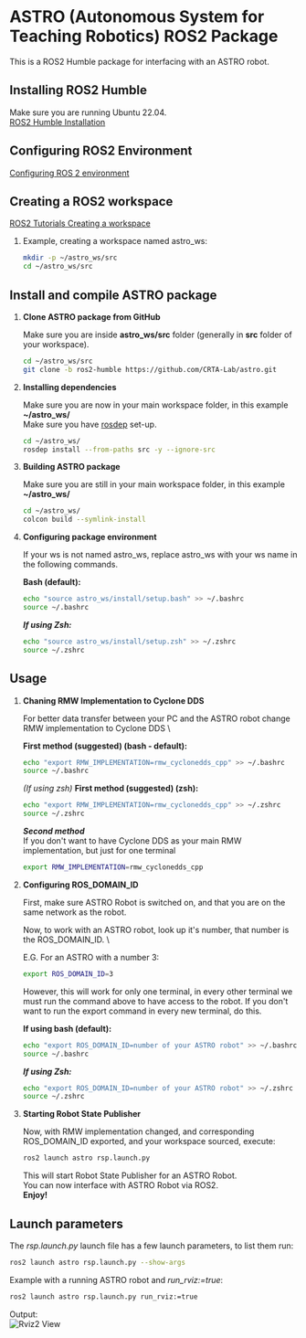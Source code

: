 # ASTRO (Autonomous System for Teaching Robotics) ROS2 Package
This is a ROS2 Humble package for interfacing with an ASTRO robot.

## Installing ROS2 Humble

Make sure you are running Ubuntu 22.04. \
[ROS2 Humble Installation](https://docs.ros.org/en/humble/Installation/Ubuntu-Install-Debians.html)

## Configuring ROS2 Environment
[Configuring ROS 2 environment](https://docs.ros.org/en/humble/Tutorials/Configuring-ROS2-Environment.html)

## Creating a ROS2 workspace
[ROS2 Tutorials Creating a workspace](https://docs.ros.org/en/humble/Tutorials/Workspace/Creating-A-Workspace.html)

1. Example, creating a workspace named astro_ws:

    ```bash
    mkdir -p ~/astro_ws/src
    cd ~/astro_ws/src
    ```
## Install and compile ASTRO package

1. **Clone ASTRO package from GitHub**

    Make sure you are inside **astro_ws/src** folder (generally in **src** folder of your workspace).
    ```bash
    cd ~/astro_ws/src
    git clone -b ros2-humble https://github.com/CRTA-Lab/astro.git
    ```
2. **Installing dependencies**

    Make sure you are now in your main workspace folder, in this example **~/astro_ws/** \
    Make sure you have [rosdep](https://docs.ros.org/en/humble/Tutorials/Intermediate/Rosdep.html) set-up.

    ```bash
    cd ~/astro_ws/
    rosdep install --from-paths src -y --ignore-src
    ```
3. **Building ASTRO package**

    Make sure you are still in your main workspace folder, in this example **~/astro_ws/**
    ```bash
    cd ~/astro_ws/
    colcon build --symlink-install
    ```

4. **Configuring package environment**

    If your ws is not named astro_ws, replace astro_ws with your ws name in the following commands. 

    **Bash (default):**
    ```bash
    echo "source astro_ws/install/setup.bash" >> ~/.bashrc
    source ~/.bashrc
    ```

    ***If using Zsh:***
    ```bash
    echo "source astro_ws/install/setup.zsh" >> ~/.zshrc
    source ~/.zshrc
    ```
## Usage
1. **Chaning RMW Implementation to Cyclone DDS** 

    For better data transfer between your PC and the ASTRO robot change RMW implementation to Cyclone DDS \

    **First method (suggested) (bash - default):**
    ```bash
    echo "export RMW_IMPLEMENTATION=rmw_cyclonedds_cpp" >> ~/.bashrc
    source ~/.bashrc
    ```

    *(If using zsh)* **First method (suggested) (zsh):**
    ```bash
    echo "export RMW_IMPLEMENTATION=rmw_cyclonedds_cpp" >> ~/.zshrc
    source ~/.zshrc
    ```

    ***Second method*** \
    If you don't want to have Cyclone DDS as your main RMW implementation, but just for one terminal 
    ```bash
    export RMW_IMPLEMENTATION=rmw_cyclonedds_cpp
    ```

2. **Configuring ROS_DOMAIN_ID** 

    First, make sure ASTRO Robot is switched on, and that you are on the same network as the robot. 

    Now, to work with an ASTRO robot, look up it's number, that number is the ROS_DOMAIN_ID. \

    E.G. For an ASTRO with a number 3:
    ```bash
    export ROS_DOMAIN_ID=3
    ```

    However, this will work for only one terminal, in every other terminal we must run the command above to have access to the robot. If you don't want to run the export command in every new terminal, do this. 

    **If using bash (default):**
    ```bash
    echo "export ROS_DOMAIN_ID=number of your ASTRO robot" >> ~/.bashrc
    source ~/.bashrc
    ```

    ***If using Zsh:***
    ```bash
    echo "export ROS_DOMAIN_ID=number of your ASTRO robot" >> ~/.zshrc
    source ~/.zshrc
    ```
3. **Starting Robot State Publisher**

    Now, with RMW implementation changed, and corresponding ROS_DOMAIN_ID exported, and your workspace sourced, execute:

    ```bash
    ros2 launch astro rsp.launch.py
    ```

    This will start Robot State Publisher for an ASTRO Robot. \
    You can now interface with ASTRO Robot via ROS2. \
    **Enjoy!** 

## Launch parameters

The *rsp.launch.py* launch file has a few launch parameters, to list them run:

```bash
ros2 launch astro rsp.launch.py --show-args
```

Example with a running ASTRO robot and *run_rviz:=true*:

```bash
ros2 launch astro rsp.launch.py run_rviz:=true
```

Output: \
![Rviz2 View](./media/rviz2_view.png)


    


